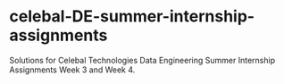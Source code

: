 # celebal-DE-summer-internship-assignments
Solutions for Celebal Technologies Data Engineering Summer Internship Assignments Week 3 and Week 4.
